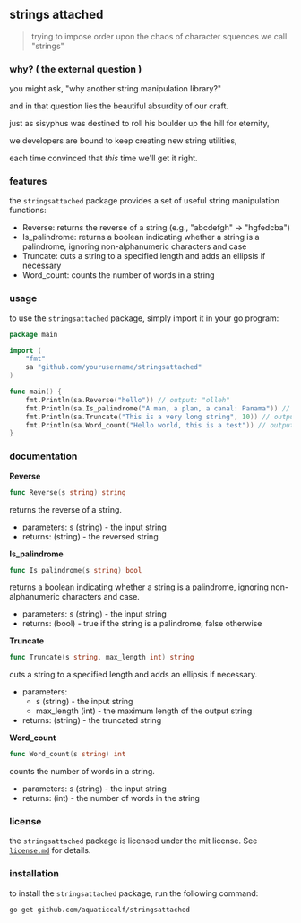 ## strings attached

> trying to impose order upon the chaos of character squences we call "strings"


### why? ( the external question )

you might ask, "why another string manipulation library?"

and in that question lies the beautiful absurdity of our craft. 

just as sisyphus was destined to roll his boulder up the hill for eternity,

we developers are bound to keep creating new string utilities,

each time convinced that *this* time we'll get it right.

### features

the `stringsattached` package provides a set of useful string manipulation functions:

- Reverse: returns the reverse of a string (e.g., "abcdefgh" -> "hgfedcba")
- Is_palindrome: returns a boolean indicating whether a string is a palindrome, ignoring non-alphanumeric characters and case
- Truncate: cuts a string to a specified length and adds an ellipsis if necessary
- Word_count: counts the number of words in a string

### usage

to use the `stringsattached` package, simply import it in your go program:

```go
package main

import (
    "fmt"
    sa "github.com/yourusername/stringsattached"
)

func main() {
    fmt.Println(sa.Reverse("hello")) // output: "olleh"
    fmt.Println(sa.Is_palindrome("A man, a plan, a canal: Panama")) // output: true
    fmt.Println(sa.Truncate("This is a very long string", 10)) // output: "this is a..."
    fmt.Println(sa.Word_count("Hello world, this is a test")) // output: 6
}
```

### documentation

**Reverse**
```go
func Reverse(s string) string
```
returns the reverse of a string.

- parameters: s (string) - the input string
- returns: (string) - the reversed string

**Is_palindrome**
```go
func Is_palindrome(s string) bool
```
returns a boolean indicating whether a string is a palindrome, ignoring non-alphanumeric characters and case.

- parameters: s (string) - the input string
- returns: (bool) - true if the string is a palindrome, false otherwise

**Truncate**
```go
func Truncate(s string, max_length int) string
```
cuts a string to a specified length and adds an ellipsis if necessary.

- parameters:
  - s (string) - the input string
  - max_length (int) - the maximum length of the output string
- returns: (string) - the truncated string

**Word_count**
```go
func Word_count(s string) int
```
counts the number of words in a string.

- parameters: s (string) - the input string
- returns: (int) - the number of words in the string

### license

the `stringsattached` package is licensed under the mit license. See [`license.md`](license.md) for details.

### installation

to install the `stringsattached` package, run the following command:
```sh
go get github.com/aquaticcalf/stringsattached
```